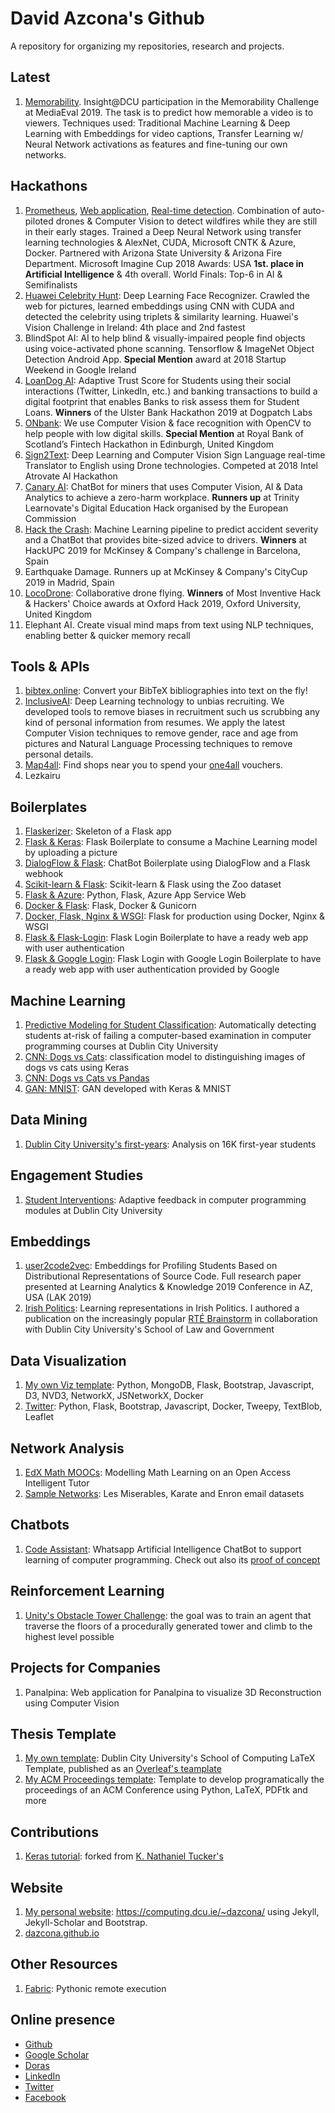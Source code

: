 # David Azcona's Github

A repository for organizing my repositories, research and projects.

## Latest

1. [Memorability](https://github.com/dazcona/memorability). Insight@DCU participation in the Memorability Challenge at MediaEval 2019. The task is to predict how memorable a video is to viewers. Techniques used: Traditional Machine Learning & Deep Learning with Embeddings for video captions, Transfer Learning w/ Neural Network activations as features and fine-tuning our own networks.

## Hackathons

1. [Prometheus](https://github.com/santiagxf/prometheus), [Web application](https://github.com/dazcona/prometheus), [Real-time detection](https://github.com/dazcona/real-time-prometheus). Combination of auto-piloted drones & Computer Vision to detect wildfires while they are still in their early stages. Trained a Deep Neural Network using transfer learning technologies & AlexNet, CUDA, Microsoft CNTK & Azure, Docker. Partnered with Arizona State University & Arizona Fire Department. Microsoft Imagine Cup 2018 Awards: USA **1st. place in Artificial Intelligence** & 4th overall. World Finals: Top-6 in AI & Semifinalists
2. [Huawei Celebrity Hunt](https://github.com/dazcona/insighters): Deep Learning Face Recognizer. Crawled the web for pictures, learned embeddings using CNN with CUDA and detected the celebrity using triplets & similarity learning. Huawei's Vision Challenge in Ireland: 4th place and 2nd fastest
3. BlindSpot AI: AI to help blind & visually-impaired people find objects using voice-activated phone scanning. Tensorflow & ImageNet Object Detection Android App. **Special Mention** award at 2018 Startup Weekend in Google Ireland
4. [LoanDog AI](https://github.com/dazcona/loandog): Adaptive Trust Score for Students using their social interactions (Twitter, LinkedIn, etc.) and banking transactions to build a digital footprint that enables Banks to risk assess them for Student Loans. **Winners** of the Ulster Bank Hackathon 2019 at Dogpatch Labs
5. [ONbank](https://github.com/enric1994/onbank): We use Computer Vision & face recognition with OpenCV to help people with low digital skills. **Special Mention** at Royal Bank of Scotland’s Fintech Hackathon in Edinburgh, United Kingdom
6. [Sign2Text](https://github.com/dazcona/sign2text): Deep Learning and Computer Vision Sign Language real-time Translator to English using Drone technologies. Competed at 2018 Intel Atrovate AI Hackathon
7. [Canary AI](https://github.com/dazcona/eduhack): ChatBot for miners that uses Computer Vision, AI & Data Analytics to achieve a zero-harm workplace. **Runners up** at Trinity Learnovate's Digital Education Hack organised by the European Commission
8. [Hack the Crash](https://github.com/dazcona/hackthecrash): Machine Learning pipeline to predict accident severity and a ChatBot that provides bite-sized advice to drivers. **Winners** at HackUPC 2019 for McKinsey & Company's challenge in Barcelona, Spain
9. Earthquake Damage. Runners up at McKinsey & Company's CityCup 2019 in Madrid, Spain
10. [LocoDrone](https://github.com/dazcona/locodrone): Collaborative drone flying. **Winners** of Most Inventive Hack & Hackers' Choice awards at Oxford Hack 2019, Oxford University, United Kingdom
11. Elephant AI. Create visual mind maps from text using NLP techniques, enabling better & quicker memory recall

## Tools & APIs

1. [bibtex.online](https://bibtex.online/): Convert your BibTeX bibliographies into text on the fly!
2. [InclusiveAI](https://inclusiveai.ml/): Deep Learning technology to unbias recruiting. We developed tools to remove biases in recruitment such us scrubbing any kind of personal information from resumes. We apply the latest Computer Vision techniques to remove gender, race and age from pictures and Natural Language Processing techniques to remove personal details.
3. [Map4all](https://map4all.ml/): Find shops near you to spend your [one4all](https://www.one4all.ie/) vouchers.
4. Lezkairu

## Boilerplates

1. [Flaskerizer](https://github.com/dazcona/flaskerizer): Skeleton of a Flask app
2. [Flask & Keras](https://github.com/dazcona/flask): Flask Boilerplate to consume a Machine Learning model by uploading a picture
3. [DialogFlow & Flask](https://github.com/dazcona/dialogflow): ChatBot Boilerplate using DialogFlow and a Flask webhook
4. [Scikit-learn & Flask](https://github.com/dazcona/zoo): Scikit-learn & Flask using the Zoo dataset
5. [Flask & Azure](https://github.com/dazcona/hello-flask): Python, Flask, Azure App Service Web
6. [Docker & Flask](https://github.com/dazcona/hello-docker-flask): Flask, Docker & Gunicorn
7. [Docker, Flask, Nginx & WSGI](https://github.com/dazcona/hello-docker-flask-wsgi): Flask for production using Docker, Nginx & WSGI
8. [Flask & Flask-Login](https://github.com/dazcona/flask-login): Flask Login Boilerplate to have a ready web app with user authentication 
9. [Flask & Google Login](https://github.com/dazcona/flask-login-google): Flask Login with Google Login Boilerplate to have a ready web app with user authentication provided by Google

## Machine Learning

1. [Predictive Modeling for Student Classification](https://github.com/dazcona/edm-modelling): Automatically detecting students at-risk of failing a computer-based examination in computer programming courses at Dublin City University
2. [CNN: Dogs vs Cats](https://github.com/dazcona/dogs-vs-cats): classification model to distinguishing images of dogs vs cats using Keras
3. [CNN: Dogs vs Cats vs Pandas](https://github.com/dazcona/dogs-vs-cats-vs-pandas)
4. [GAN: MNIST](https://github.com/dazcona/gan): GAN developed with Keras & MNIST

## Data Mining

1. [Dublin City University's first-years](https://github.com/dazcona/edm-dcu): Analysis on 16K first-year students

## Engagement Studies

1. [Student Interventions](https://github.com/dazcona/edm-engagement): Adaptive feedback in computer programming modules at Dublin City University

## Embeddings

1. [user2code2vec](https://github.com/dazcona/user2code2vec): Embeddings for Profiling Students Based on Distributional Representations of Source Code. Full research paper presented at Learning Analytics & Knowledge 2019 Conference in AZ, USA (LAK 2019)
2. [Irish Politics](https://github.com/dazcona/representation-learning): Learning representations in Irish Politics. I authored a publication on the increasingly popular [RTÉ Brainstorm](https://www.rte.ie/eile/brainstorm/2018/0703/975980-heres-how-data-mining-can-offer-fresh-insights-on-irish-politics/) in collaboration with Dublin City University's School of Law and Government

## Data Visualization

1. [My own Viz template](https://github.com/dazcona/viz): Python, MongoDB, Flask, Bootstrap, Javascript, D3, NVD3, NetworkX, JSNetworkX, Docker
2. [Twitter](https://github.com/dazcona/twitter): Python, Flask, Bootstrap, Javascript, Docker, Tweepy, TextBlob, Leaflet

## Network Analysis

1. [EdX Math MOOCs](https://github.com/dazcona/edm-networks): Modelling Math Learning on an Open Access Intelligent Tutor
2. [Sample Networks](https://github.com/dazcona/networks): Les Miserables, Karate and Enron email datasets

## Chatbots

1. [Code Assistant](https://github.com/dazcona/code-assistant): Whatsapp Artificial Intelligence ChatBot to support learning of computer programming. Check out also its [proof of concept](https://github.com/dazcona/code-assistant-web)

## Reinforcement Learning

1. [Unity's Obstacle Tower Challenge](https://github.com/dazcona/obstacletower): the goal was to train an agent that traverse the floors of a procedurally generated tower and climb to the highest level possible

## Projects for Companies

1. Panalpina: Web application for Panalpina to visualize 3D Reconstruction using Computer Vision

## Thesis Template

1. [My own template](https://github.com/dazcona/dcu-thesis-template): Dublin City University's School of Computing LaTeX Template, published as an [Overleaf's teamplate](https://www.overleaf.com/latex/templates/dublin-city-university-phd-thesis-template/swhkfpjmcrfh)
2. [My ACM Proceedings template](https://github.com/dazcona/proceedings): Template to develop programatically the proceedings of an ACM Conference using Python, LaTeX, PDFtk and more

## Contributions

1. [Keras tutorial](https://github.com/dazcona/tf-keras-tutorial): forked from [K. Nathaniel Tucker's](https://github.com/knathanieltucker/tf-keras-tutorial)

## Website

1. [My personal website](https://github.com/dazcona/website): <https://computing.dcu.ie/~dazcona/> using Jekyll, Jekyll-Scholar and Bootstrap.
2. [dazcona.github.io](https://github.com/dazcona/dazcona.github.io)

## Other Resources

1. [Fabric](https://github.com/dazcona/fab): Pythonic remote execution 

## Online presence

* [Github][github]
* [Google Scholar][gscholar]
* [Doras][doras]
* [LinkedIn][linkedin]
* [Twitter][twitter]
* [Facebook][fb]

[github]: http://github.com/dazcona
[gscholar]: https://scholar.google.com/citations?user=d26CpJEAAAAJ
[linkedin]: http://linkedin.com/in/davidazcona/
[doras]: http://doras.dcu.ie/view/people/Azcona,_David.html
[fb]: https://www.facebook.com/daviz.azcona
[twitter]: https://twitter.com/dazconap

